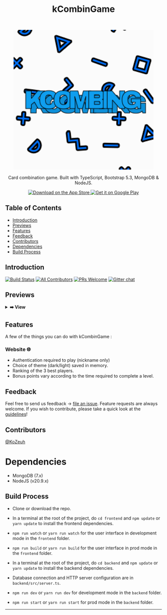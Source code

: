 <h1 align="center"> kCombinGame </h1> <br>
<p align="center">
  <a href="https://gitpoint.co/">
    <img alt="GitPoint" title="GitPoint" src="kcombingame.gif" width="450">
  </a>
</p>

<p align="center">
  Card combination game. Built with TypeScript, Bootstrap 5.3, MongoDB & NodeJS.
</p>

<p align="center">
  <a href="#">
    <img alt="Download on the App Store" title="App Store" src="http://i.imgur.com/0n2zqHD.png" width="140">
  </a>

  <a href="#">
    <img alt="Get it on Google Play" title="Google Play" src="http://i.imgur.com/mtGRPuM.png" width="140">
  </a>
</p>

<!-- START doctoc generated TOC please keep comment here to allow auto update -->
<!-- DON'T EDIT THIS SECTION, INSTEAD RE-RUN doctoc TO UPDATE -->
## Table of Contents

- [Introduction](#introduction)
- [Previews](#previews)
- [Features](#features)
- [Feedback](#feedback)
- [Contributors](#contributors)
- [Dependencies](#dependencies)
- [Build Process](#build-process)

<!-- END doctoc generated TOC please keep comment here to allow auto update -->

## Introduction

[![Build Status](https://img.shields.io/travis/gitpoint/git-point.svg?style=flat-square)](https://travis-ci.org/KoZeuh/kELaptop-Laravel-ESGI)
[![All Contributors](https://img.shields.io/badge/all_contributors-1-orange.svg?style=flat-square)](./CONTRIBUTORS.md)
[![PRs Welcome](https://img.shields.io/badge/PRs-welcome-brightgreen.svg?style=flat-square)](http://makeapullrequest.com)
[![Gitter chat](https://img.shields.io/badge/chat-on_gitter-008080.svg?style=flat-square)](https://gitter.im/kELaptop-Laravel-ESGI)

## Previews

<details>
  <summary><strong>➡️ View</strong></summary>
  <br/>
  <img align="left" src="kcombingame_dark_mode.PNG" width="500" target="_blank"/>
</details>

## Features

A few of the things you can do with kCombinGame :

### Website 🌐

* Authentication required to play (nickname only)
* Choice of theme (dark/light) saved in memory.
* Ranking of the 3 best players.
* Bonus points vary according to the time required to complete a level.

## Feedback

Feel free to send us feedback -> [file an issue](https://github.com/KoZeuh/kCombinGame/issues/new). Feature requests are always welcome. If you wish to contribute, please take a quick look at the [guidelines](./CONTRIBUTING.md)!

## Contributors

[@KoZeuh](https://github.com/KoZeuh)

# Dependencies

- MongoDB (7.x)
- NodeJS (v20.9.x)

## Build Process

- Clone or download the repo.
- In a terminal at the root of the project, do `cd frontend` and `npm update` or `yarn update` to install the frontend dependencies.
- `npm run watch` or `yarn run watch` for the user interface in development mode in the `frontend` folder.
- `npm run build` or `yarn run build` for the user interface in prod mode in the `frontend` folder.

- In a terminal at the root of the project, do `cd backend` and `npm update` or `yarn update` to install the backend dependencies.
- Database connection and HTTP server configuration are in `backend/src/server.ts`.
- `npm run dev` or `yarn run dev` for development mode in the `backend` folder.
- `npm run start` or `yarn run start` for prod mode in the `backend` folder.

----------------------------------------------------------------------------------------------------------------------------------------------------------------------------------------------------------------------------------------------------------


